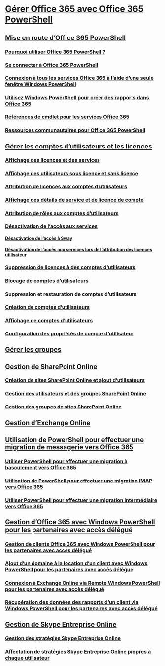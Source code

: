 
# [Gérer Office 365 avec Office 365 PowerShell](manage-office-365-with-office-365-powershell.md)
## [Mise en route d’Office 365 PowerShell](getting-started-with-office-365-powershell.md)
### [Pourquoi utiliser Office 365 PowerShell ?](why-you-need-to-use-office-365-powershell.md)
### [Se connecter à Office 365 PowerShell](connect-to-office-365-powershell.md)
### [Connexion à tous les services Office 365 à l’aide d’une seule fenêtre Windows PowerShell](connect-to-all-office-365-services-in-a-single-windows-powershell-window.md)
### [Utilisez Windows PowerShell pour créer des rapports dans Office 365](use-windows-powershell-to-create-reports-in-office-365.md)
### [Références de cmdlet pour les services Office 365](cmdlet-references-for-office-365-services.md)
### [Ressources communautaires pour Office 365 PowerShell](office-365-powershell-community-resources.md)
## [Gérer les comptes d’utilisateurs et les licences](manage-user-accounts-and-licenses-with-office-365-powershell.md)
### [Affichage des licences et des services](view-licenses-and-services-with-office-365-powershell.md)
### [Affichage des utilisateurs sous licence et sans licence](view-licensed-and-unlicensed-users-with-office-365-powershell.md)
### [Attribution de licences aux comptes d’utilisateurs](assign-licenses-to-user-accounts-with-office-365-powershell.md)
### [Affichage des détails de service et de licence de compte](view-account-license-and-service-details-with-office-365-powershell.md)
### [Attribution de rôles aux comptes d’utilisateurs](assign-roles-to-user-accounts-with-office-365-powershell.md)
### [Désactivation de l’accès aux services](disable-access-to-services-with-office-365-powershell.md)
#### [Désactivation de l’accès à Sway](disable-access-to-sway-with-office-365-powershell.md)
#### [Désactivation de l’accès aux services lors de l’attribution des licences utilisateur](disable-access-to-services-while-assigning-user-licenses.md)
### [Suppression de licences à des comptes d’utilisateurs](remove-licenses-from-user-accounts-with-office-365-powershell.md)
### [Blocage de comptes d’utilisateurs](block-user-accounts-with-office-365-powershell.md)
### [Suppression et restauration de comptes d’utilisateurs](delete-and-restore-user-accounts-with-office-365-powershell.md)
### [Création de comptes d’utilisateurs](create-user-accounts-with-office-365-powershell.md)
### [Affichage de comptes d’utilisateurs](view-user-accounts-with-office-365-powershell.md)
### [Configuration des propriétés de compte d’utilisateur](configure-user-account-properties-with-office-365-powershell.md)
## [Gérer les groupes](manage-office-365-groups-with-powershell.md)
## [Gestion de SharePoint Online](manage-sharepoint-online-with-office-365-powershell.md)
### [Création de sites SharePoint Online et ajout d’utilisateurs](create-sharepoint-sites-and-add-users-with-powershell.md)
### [Gestion des utilisateurs et des groupes SharePoint Online](manage-sharepoint-users-and-groups-with-powershell.md)
### [Gestion des groupes de sites SharePoint Online](manage-sharepoint-site-groups-with-powershell.md)
## [Gestion d’Exchange Online](manage-exchange-online-with-office-365-powershell.md)
## [Utilisation de PowerShell pour effectuer une migration de messagerie vers Office 365](use-powershell-for-email-migration-to-office-365.md)
### [Utiliser PowerShell pour effectuer une migration à basculement vers Office 365](use-powershell-to-perform-a-cutover-migration-to-office-365.md)
### [Utilisation de PowerShell pour effectuer une migration IMAP vers Office 365](use-powershell-to-perform-an-imap-migration-to-office-365.md)
### [Utiliser PowerShell pour effectuer une migration intermédiaire vers Office 365](use-powershell-to-perform-a-staged-migration-to-office-365.md)
## [Gestion d’Office 365 avec Windows PowerShell pour les partenaires avec accès délégué](manage-office-365-with-windows-powershell-for-delegated-access-permissions-dap-p.md)
### [Gestion de clients Office 365 avec Windows PowerShell pour les partenaires avec accès délégué](manage-office-365-tenants-with-windows-powershell-for-delegated-access-permissio.md)
### [Ajout d’un domaine à la location d’un client avec Windows PowerShell pour les partenaires avec accès délégué](add-a-domain-to-a-client-tenancy-with-windows-powershell-for-delegated-access-pe.md)
### [Connexion à Exchange Online via Remote Windows PowerShell pour les partenaires avec accès délégué](connect-to-exchange-online-tenants-with-remote-windows-powershell-for-delegated.md)
### [Récupération des données des rapports d’un client via Windows PowerShell pour les partenaires avec accès délégué](retrieve-customer-tenant-reporting-data-with-windows-powershell-for-delegated-ac.md)
## [Gestion de Skype Entreprise Online](manage-skype-for-business-online-with-office-365-powershell.md)
### [Gestion des stratégies Skype Entreprise Online](manage-skype-for-business-online-policies-with-office-365-powershell.md)
### [Affectation de stratégies Skype Entreprise Online propres à chaque utilisateur](assign-per-user-skype-for-business-online-policies-with-office-365-powershell.md)


